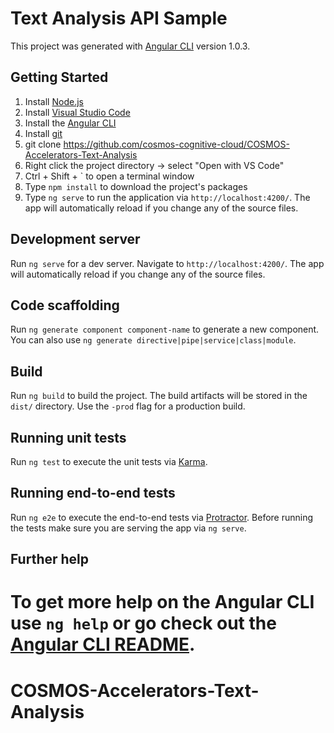 # Text Analysis API Sample

This project was generated with [Angular CLI](https://github.com/angular/angular-cli) version 1.0.3.

## Getting Started

1. Install [Node.js]()
2. Install [Visual Studio Code]()
3. Install the [Angular CLI]()
4. Install [git]()
5. git clone https://github.com/cosmos-cognitive-cloud/COSMOS-Accelerators-Text-Analysis
6. Right click the project directory -> select "Open with VS Code"
7. Ctrl + Shift + ` to open a terminal window
8. Type `npm install` to download the project's packages
9. Type `ng serve` to run the application via `http://localhost:4200/`.  The app will automatically reload if you change any of the source files.

## Development server

Run `ng serve` for a dev server. Navigate to `http://localhost:4200/`. The app will automatically reload if you change any of the source files.

## Code scaffolding

Run `ng generate component component-name` to generate a new component. You can also use `ng generate directive|pipe|service|class|module`.

## Build

Run `ng build` to build the project. The build artifacts will be stored in the `dist/` directory. Use the `-prod` flag for a production build.

## Running unit tests

Run `ng test` to execute the unit tests via [Karma](https://karma-runner.github.io).

## Running end-to-end tests

Run `ng e2e` to execute the end-to-end tests via [Protractor](http://www.protractortest.org/).
Before running the tests make sure you are serving the app via `ng serve`.

## Further help

To get more help on the Angular CLI use `ng help` or go check out the [Angular CLI README](https://github.com/angular/angular-cli/blob/master/README.md).
=======
# COSMOS-Accelerators-Text-Analysis
